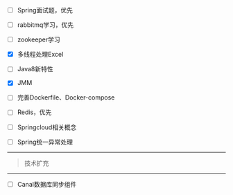 - [ ] Spring面试题，优先
- [ ] rabbitmq学习，优先
- [ ] zookeeper学习
- [x] 多线程处理Excel
- [ ] Java8新特性
- [x] JMM
- [ ] 完善Dockerfile、Docker-compose
- [ ] Redis，优先
- [ ] Springcloud相关概念
- [ ] Spring统一异常处理



------

> 技术扩充

------

- [ ] Canal数据库同步组件